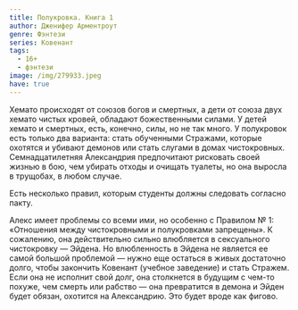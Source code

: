 ```yaml
---
title: Полукровка. Книга 1
author: Дженифер Арментроут
genre: Фэнтези
series: Ковенант
tags:
  - 16+
  - фэнтези
image: /img/279933.jpeg
have: true
---
```

Хемато происходят от союзов богов и смертных, а дети от союза двух хемато чистых кровей, обладают божественными силами. У детей хемато и смертных, есть, конечно, силы, но не так много. У полукровок есть только два варианта: стать обученными Стражами, которые охотятся и убивают демонов или стать слугами в домах чистокровных. Семнадцатилетняя Александрия предпочитают рисковать своей жизнью в бою, чем убирать отходы и очищать туалеты, но она выросла в трущобах, в любом случае.



Есть несколько правил, которым студенты должны следовать согласно пакту.



Алекс имеет проблемы со всеми ими, но особенно с Правилом № 1: «Отношения между чистокровными и полукровками запрещены». К сожалению, она действительно сильно влюбляется в сексуального чистокровку — Эйдена. Но влюбленность в Эйдена не является ее самой большой проблемой — нужно еще остаться в живых достаточно долго, чтобы закончить Ковенант (учебное заведение) и стать Стражем. Если она не исполнит свой долг, она столкнется в будущим с чем-то похуже, чем смерть или рабство — она превратится в демона и Эйден будет обязан, охотится на Александрию. Это будет вроде как фигово.